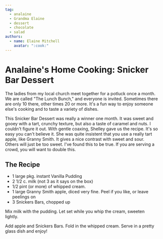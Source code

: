 ```yaml
---
tag:
  - analaine
  - Grandma Elaine
  - dessert
  - chocolate
  - salad
authors:
  - name: Elaine Mitchell
    avatar: ":cook:"
---
```


# Analaine's Home Cooking: Snicker Bar Dessert
The ladies from my local church meet together for a potluck once a month. We are called "The
Lunch Bunch," and everyone is invited. Sometimes there are only 10 there, other times 20 or
more. It's a fun way to enjoy someone else's cooking and to taste a variety of dishes.

This Snicker Bar Dessert was really a winner one month. It was sweet and gooey with a tart,
crunchy texture, but also a taste of caramel and nuts. I couldn't figure it out. With gentle
coaxing, Shelley gave us the recipe. It's so easy you can't believe it. She was quite insistent that
you use a really tart apple, like Granny Smith. It gives a nice contrast with sweet and sour.
Others will just be too sweet. I've found this to be true. If you are serving a crowd, you will
want to double this.

## The Recipe
* 1 large pkg. instant Vanilla Pudding
* 2 1/2 c. milk (not 3 as it says on the box)
* 1/2 pint (or more) of whipped cream.
* 1 large Granny Smith apple, diced very fine. Peel if you like, or leave peelings on
* 3 Snickers Bars, chopped up

Mix milk with the pudding. Let set while you whip the cream, sweeten lightly.

Add apple and Snickers Bars. Fold in the whipped cream. Serve in a pretty glass dish and enjoy!